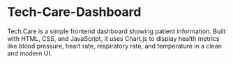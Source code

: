 # Tech-Care-Dashboard
Tech.Care is a simple frontend dashboard showing patient information. Built with HTML, CSS, and JavaScript, it uses Chart.js to display health metrics like blood pressure, heart rate, respiratory rate, and temperature in a clean and modern UI.
